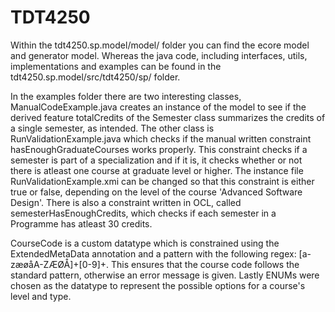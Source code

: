 # TDT4250

Within the tdt4250.sp.model/model/ folder you can find the ecore model and generator model. 
Whereas the java code, including interfaces, utils, implementations and examples can be found in the tdt4250.sp.model/src/tdt4250/sp/ folder. 

In the examples folder there are two interesting classes, ManualCodeExample.java creates an instance of the model to see if the derived feature totalCredits of the Semester class summarizes the credits of a single semester, as intended. The other class is RunValidationExample.java which checks if the manual written constraint hasEnoughGraduateCourses works properly. This constraint checks if a semester is part of a specialization and if it is, it checks whether or not there is atleast one course at graduate level or higher. The instance file RunValidationExample.xmi can be changed so that this constraint is either true or false, depending on the level of the course 'Advanced Software Design'.
There is also a constraint written in OCL, called semesterHasEnoughCredits, which checks if each semester in a Programme has atleast 30 credits.

CourseCode is a custom datatype which is constrained using the ExtendedMetaData annotation and a pattern with the following regex: [a-zæøåA-ZÆØÅ]+[0-9]+. This ensures that the course code follows the standard pattern, otherwise an error message is given. Lastly ENUMs were chosen as the datatype to represent the possible options for a course's level and type.

